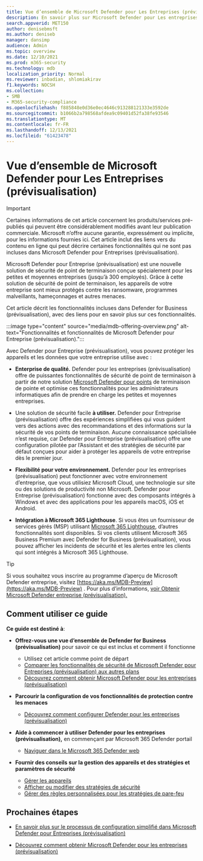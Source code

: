 ```yaml
---
title: Vue d’ensemble de Microsoft Defender pour Les Entreprises (prévisualisation)
description: En savoir plus sur Microsoft Defender pour Les entreprises (prévisualisation), y compris la configuration, la mise en place et l’utilisation des services
search.appverid: MET150
author: denisebmsft
ms.author: deniseb
manager: dansimp
audience: Admin
ms.topic: overview
ms.date: 12/10/2021
ms.prod: m365-security
ms.technology: mdb
localization_priority: Normal
ms.reviewer: inbadian, shlomiakirav
f1.keywords: NOCSH
ms.collection:
- SMB
- M365-security-compliance
ms.openlocfilehash: f885848e0d36e0ec4646c913288121333e3592de
ms.sourcegitcommit: b1066b2a798568afdea9c09401d52fa38fe93546
ms.translationtype: MT
ms.contentlocale: fr-FR
ms.lasthandoff: 12/13/2021
ms.locfileid: "61423478"
---
```

# <a name="overview-of-microsoft-defender-for-business-preview"></a>Vue d’ensemble de Microsoft Defender pour Les Entreprises (prévisualisation)

> [!IMPORTANT]
> Certaines informations de cet article concernent les produits/services pré-publiés qui peuvent être considérablement modifiés avant leur publication commerciale. Microsoft n’offre aucune garantie, expressément ou implicite, pour les informations fournies ici. Cet article inclut des liens vers du contenu en ligne qui peut décrire certaines fonctionnalités qui ne sont pas incluses dans Microsoft Defender pour Entreprises (prévisualisation).

Microsoft Defender pour Entreprise (prévisualisation) est une nouvelle solution de sécurité de point de terminaison conçue spécialement pour les petites et moyennes entreprises (jusqu’à 300 employés). Grâce à cette solution de sécurité de point de terminaison, les appareils de votre entreprise sont mieux protégés contre les ransomware, programmes malveillants, hameçonnages et autres menaces. 

Cet article décrit les fonctionnalités incluses dans Defender for Business (prévisualisation), avec des liens pour en savoir plus sur ces fonctionnalités.

:::image type="content" source="media/mdb-offering-overview.png" alt-text="Fonctionnalités et fonctionnalités de Microsoft Defender pour Entreprise (prévisualisation).":::

Avec Defender pour Entreprise (prévisualisation), vous pouvez protéger les appareils et les données que votre entreprise utilise avec :

- **Enterprise de qualité.** Defender pour les entreprises (prévisualisation) offre de puissantes fonctionnalités de sécurité de point de terminaison à partir de notre solution [Microsoft Defender pour points](../defender-endpoint/microsoft-defender-endpoint.md) de terminaison de pointe et optimise ces fonctionnalités pour les administrateurs informatiques afin de prendre en charge les petites et moyennes entreprises.

- Une solution de sécurité facile **à utiliser.** Defender pour Entreprise (prévisualisation) offre des expériences simplifiées qui vous guident vers des actions avec des recommandations et des informations sur la sécurité de vos points de terminaison. Aucune connaissance spécialisée n’est requise, car Defender pour Entreprise (prévisualisation) offre une configuration pilotée par l’Assistant et des stratégies de sécurité par défaut conçues pour aider à protéger les appareils de votre entreprise dès le premier jour.

- **Flexibilité pour votre environnement.** Defender pour les entreprises (prévisualisation) peut fonctionner avec votre environnement d’entreprise, que vous utilisiez Microsoft Cloud, une technologie sur site ou des solutions de productivité non Microsoft. Defender pour Entreprise (prévisualisation) fonctionne avec des composants intégrés à Windows et avec des applications pour les appareils macOS, iOS et Android.

- **Intégration à Microsoft 365 Lighthouse**. Si vous êtes un fournisseur de services gérés (MSP) utilisant [Microsoft 365 Lighthouse](../../lighthouse/m365-lighthouse-overview.md), d’autres fonctionnalités sont disponibles. Si vos clients utilisent Microsoft 365 Business Premium avec Defender for Business (prévisualisation), vous pouvez afficher les incidents de sécurité et les alertes entre les clients qui sont intégrés à Microsoft 365 Lighthouse.

> [!TIP]
> Si vous souhaitez vous inscrire au programme d’aperçu de Microsoft Defender entreprise, visitez [https://aka.ms/MDB-Preview](https://aka.ms/MDB-Preview) . Pour plus d’informations, [voir Obtenir Microsoft Defender entreprise (prévisualisation).](get-defender-business.md)

## <a name="how-to-use-this-guide"></a>Comment utiliser ce guide

**Ce guide est destiné à**:

- **Offrez-vous une vue d’ensemble de Defender for Business (prévisualisation)** pour savoir ce qui est inclus et comment il fonctionne
   - Utilisez cet article comme point de départ
   - [Comparer les fonctionnalités de sécurité de Microsoft Defender pour Entreprises (prévisualisation) aux autres plans](compare-mdb-m365-plans.md) 
   - [Découvrez comment obtenir Microsoft Defender pour les entreprises (prévisualisation)](get-defender-business.md)

- **Parcourir la configuration de vos fonctionnalités de protection contre les menaces** 
   - [Découvrez comment configurer Defender pour les entreprises (prévisualisation)](mdb-setup-configuration.md)

- **Aide à commencer à utiliser Defender pour les entreprises (prévisualisation),** en commençant par Microsoft 365 Defender portail 
   - [Naviguer dans le Microsoft 365 Defender web](mdb-get-started.md)

- **Fournir des conseils sur la gestion des appareils et des stratégies et paramètres de sécurité**
   - [Gérer les appareils](mdb-manage-devices.md)
   - [Afficher ou modifier des stratégies de sécurité](mdb-view-edit-policies.md)
   - [Gérer des règles personnalisées pour les stratégies de pare-feu](mdb-custom-rules-firewall.md)  

## <a name="next-steps"></a>Prochaines étapes

- [En savoir plus sur le processus de configuration simplifié dans Microsoft Defender pour Entreprises (prévisualisation)](mdb-simplified-configuration.md)

- [Découvrez comment obtenir Microsoft Defender pour les entreprises (prévisualisation)](get-defender-business.md)